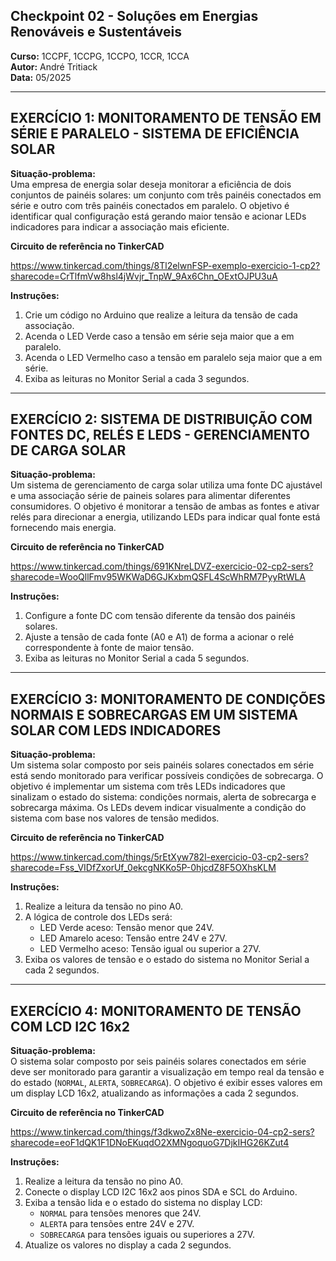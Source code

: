## Checkpoint 02 - Soluções em Energias Renováveis e Sustentáveis

**Curso:** 1CCPF, 1CCPG, 1CCPO, 1CCR, 1CCA  
**Autor:** André Tritiack  
**Data:** 05/2025  

---

## EXERCÍCIO 1: MONITORAMENTO DE TENSÃO EM SÉRIE E PARALELO - SISTEMA DE EFICIÊNCIA SOLAR

**Situação-problema:**  
Uma empresa de energia solar deseja monitorar a eficiência de dois conjuntos de painéis solares: um conjunto com três painéis conectados em série e outro com três painéis conectados em paralelo. O objetivo é identificar qual configuração está gerando maior tensão e acionar LEDs indicadores para indicar a associação mais eficiente.  

**Circuito de referência no TinkerCAD** 

https://www.tinkercad.com/things/8Tl2elwnFSP-exemplo-exercicio-1-cp2?sharecode=CrTlfmVw8hsl4jWvjr_TnpW_9Ax6Chn_OExtOJPU3uA

**Instruções:**
1. Crie um código no Arduino que realize a leitura da tensão de cada associação.
2. Acenda o LED Verde caso a tensão em série seja maior que a em paralelo.
3. Acenda o LED Vermelho caso a tensão em paralelo seja maior que a em série.
4. Exiba as leituras no Monitor Serial a cada 3 segundos.

---

## EXERCÍCIO 2: SISTEMA DE DISTRIBUIÇÃO COM FONTES DC, RELÉS E LEDS - GERENCIAMENTO DE CARGA SOLAR

**Situação-problema:**  
Um sistema de gerenciamento de carga solar utiliza uma fonte DC ajustável e uma associação série de paineis solares para alimentar diferentes consumidores. O objetivo é monitorar a tensão de ambas as fontes e ativar relés para direcionar a energia, utilizando LEDs para indicar qual fonte está fornecendo mais energia.  

**Circuito de referência no TinkerCAD**  

https://www.tinkercad.com/things/691KNreLDVZ-exercicio-02-cp2-sers?sharecode=WooQllFmv95WKWaD6GJKxbmQSFL4ScWhRM7PyyRtWLA

**Instruções:**
1. Configure a fonte DC com tensão diferente da tensão dos painéis solares.
2. Ajuste a tensão de cada fonte (A0 e A1) de forma a acionar o relé correspondente à fonte de maior tensão.
3. Exiba as leituras no Monitor Serial a cada 5 segundos.

---

## EXERCÍCIO 3: MONITORAMENTO DE CONDIÇÕES NORMAIS E SOBRECARGAS EM UM SISTEMA SOLAR COM LEDS INDICADORES

**Situação-problema:**  
Um sistema solar composto por seis painéis solares conectados em série está sendo monitorado para verificar possíveis condições de sobrecarga. O objetivo é implementar um sistema com três LEDs indicadores que sinalizam o estado do sistema: condições normais, alerta de sobrecarga e sobrecarga máxima. Os LEDs devem indicar visualmente a condição do sistema com base nos valores de tensão medidos.

**Circuito de referência no TinkerCAD**  

https://www.tinkercad.com/things/5rEtXyw782l-exercicio-03-cp2-sers?sharecode=Fss_VIDfZxorUf_0ekcgNKKo5P-0hjcdZ8F5OXhsKLM

**Instruções:**
1. Realize a leitura da tensão no pino A0.
2. A lógica de controle dos LEDs será:
   - LED Verde aceso: Tensão menor que 24V.
   - LED Amarelo aceso: Tensão entre 24V e 27V.
   - LED Vermelho aceso: Tensão igual ou superior a 27V.
3. Exiba os valores de tensão e o estado do sistema no Monitor Serial a cada 2 segundos.

---

## EXERCÍCIO 4: MONITORAMENTO DE TENSÃO COM LCD I2C 16x2

**Situação-problema:**  
O sistema solar composto por seis painéis solares conectados em série deve ser monitorado para garantir a visualização em tempo real da tensão e do estado (`NORMAL`, `ALERTA`, `SOBRECARGA`). O objetivo é exibir esses valores em um display LCD 16x2, atualizando as informações a cada 2 segundos.

**Circuito de referência no TinkerCAD**

https://www.tinkercad.com/things/f3dkwoZx8Ne-exercicio-04-cp2-sers?sharecode=eoF1dQK1F1DNoEKuqdO2XMNgoquoG7DjkIHG26KZut4


**Instruções:**
1. Realize a leitura da tensão no pino A0.
2. Conecte o display LCD I2C 16x2 aos pinos SDA e SCL do Arduino.
3. Exiba a tensão lida e o estado do sistema no display LCD:
   - `NORMAL` para tensões menores que 24V.
   - `ALERTA` para tensões entre 24V e 27V.
   - `SOBRECARGA` para tensões iguais ou superiores a 27V.
4. Atualize os valores no display a cada 2 segundos.





